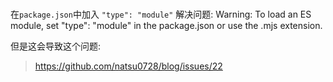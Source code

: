###
在`package.json`中加入 `"type": "module"`
解决问题:  Warning: To load an ES module, set "type": "module" in the package.json or use the .mjs extension.

但是这会导致这个问题:
> https://github.com/natsu0728/blog/issues/22